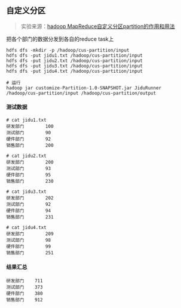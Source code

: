 ## 自定义分区

> 实验来源：[hadoop MapReduce自定义分区partition的作用和用法](https://blog.csdn.net/wo198711203217/article/details/80621738)

把各个部门的数据分发到各自的reduce task上

```$xslt
hdfs dfs -mkdir -p /hadoop/cus-partition/input
hdfs dfs -put jidu1.txt /hadoop/cus-partition/input
hdfs dfs -put jidu2.txt /hadoop/cus-partition/input
hdfs dfs -put jidu3.txt /hadoop/cus-partition/input
hdfs dfs -put jidu4.txt /hadoop/cus-partition/input

# 运行
hadoop jar customize-Partition-1.0-SNAPSHOT.jar JiduRunner /hadoop/cus-partition/input /hadoop/cus-partition/output
```

#### 测试数据

```$xslt
# cat jidu1.txt 
研发部门        100
测试部门        90
硬件部门        92
销售部门        200

# cat jidu2.txt 
研发部门        200
测试部门        93
硬件部门        95
销售部门        230

# cat jidu3.txt 
研发部门        202
测试部门        92
硬件部门        94
销售部门        231

# cat jidu4.txt 
研发部门        209
测试部门        98
硬件部门        99
销售部门        251
```

#### 结果汇总

```$xslt
研发部门	711
测试部门	373
硬件部门	380
销售部门	912
```